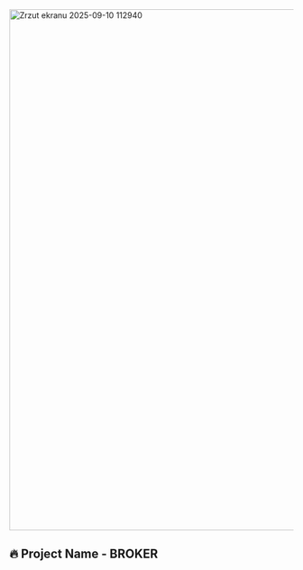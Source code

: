 <img width="1899" height="923" alt="Zrzut ekranu 2025-09-10 112940" src="https://github.com/user-attachments/assets/afa8cd75-377d-41c4-8d6a-b55f7994f355" />

## 🔥 Project Name - BROKER
